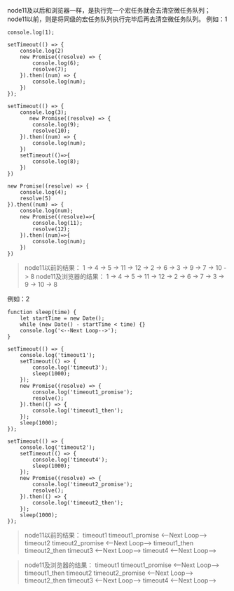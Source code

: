 node11及以后和浏览器一样，是执行完一个宏任务就会去清空微任务队列；
node11以前，则是将同级的宏任务队列执行完毕后再去清空微任务队列。
例如：1
```
console.log(1);

setTimeout(() => {
    console.log(2)
    new Promise((resolve) => {
        console.log(6);
        resolve(7);
    }).then((num) => {
        console.log(num);
    })
});

setTimeout(() => {
    console.log(3);
       new Promise((resolve) => {
        console.log(9);
        resolve(10);
    }).then((num) => {
        console.log(num);
    })
    setTimeout(()=>{
    	console.log(8);
    })
})

new Promise((resolve) => {
    console.log(4);
    resolve(5)
}).then((num) => {
    console.log(num);
    new Promise((resolve)=>{
    	console.log(11);
    	resolve(12);
    }).then((num)=>{
    	console.log(num);
    })
})
```

> node11以前的结果：
1 -> 4 -> 5 -> 11 -> 12 -> 2 -> 6 -> 3 -> 9 -> 7 -> 10 -> 8
node11及浏览器的结果：
1 -> 4 -> 5 -> 11 -> 12 -> 2 -> 6 -> 7 -> 3 -> 9 -> 10 -> 8

例如：2
```
function sleep(time) {    
	let startTime = new Date();    
	while (new Date() - startTime < time) {}    
	console.log('<--Next Loop-->');
}

setTimeout(() => {    
	console.log('timeout1');
    setTimeout(() => {        
    	console.log('timeout3');
        sleep(1000);
    });    
    new Promise((resolve) => {        
    	console.log('timeout1_promise');
        resolve();
    }).then(() => {        
    	console.log('timeout1_then');
    });
    sleep(1000);
});
     
setTimeout(() => {    
	console.log('timeout2');
    setTimeout(() => {        
    	console.log('timeout4');
        sleep(1000);
    });    
    new Promise((resolve) => {        
    	console.log('timeout2_promise');
        resolve();
    }).then(() => {       
    	console.log('timeout2_then');
    });
    sleep(1000);
});
```

> node11以前的结果：
timeout1
timeout1_promise
<--Next Loop-->
timeout2
timeout2_promise
<--Next Loop-->
timeout1_then
timeout2_then
timeout3
<--Next Loop-->
timeout4
<--Next Loop-->

> node11及浏览器的结果：
timeout1
timeout1_promise
<--Next Loop-->
timeout1_then
timeout2
timeout2_promise
<--Next Loop-->
timeout2_then
timeout3
<--Next Loop-->
timeout4
<--Next Loop-->